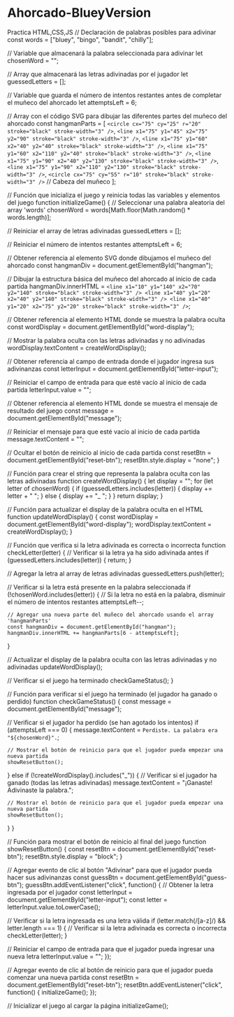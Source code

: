 # Ahorcado-BlueyVersion
Practica HTML,CSS,JS
// Declaración de palabras posibles para adivinar
const words = ["bluey", "bingo", "bandit", "chilly"];

// Variable que almacenará la palabra seleccionada para adivinar
let chosenWord = "";

// Array que almacenará las letras adivinadas por el jugador
let guessedLetters = [];

// Variable que guarda el número de intentos restantes antes de completar el muñeco del ahorcado
let attemptsLeft = 6;

// Array con el código SVG para dibujar las diferentes partes del muñeco del ahorcado
const hangmanParts = [
  `<circle cx="75" cy="25" r="20" stroke="black" stroke-width="3" />`,
  `<line x1="75" y1="45" x2="75" y2="90" stroke="black" stroke-width="3" />`,
  `<line x1="75" y1="60" x2="40" y2="40" stroke="black" stroke-width="3" />`,
  `<line x1="75" y1="60" x2="110" y2="40" stroke="black" stroke-width="3" />`,
  `<line x1="75" y1="90" x2="40" y2="130" stroke="black" stroke-width="3" />`,
  `<line x1="75" y1="90" x2="110" y2="130" stroke="black" stroke-width="3" />`,
  `<circle cx="75" cy="55" r="10" stroke="black" stroke-width="3" />` // Cabeza del muñeco
];

// Función que inicializa el juego y reinicia todas las variables y elementos del juego
function initializeGame() {
  // Seleccionar una palabra aleatoria del array 'words'
  chosenWord = words[Math.floor(Math.random() * words.length)];

  // Reiniciar el array de letras adivinadas
  guessedLetters = [];

  // Reiniciar el número de intentos restantes
  attemptsLeft = 6;

  // Obtener referencia al elemento SVG donde dibujamos el muñeco del ahorcado
  const hangmanDiv = document.getElementById("hangman");

  // Dibujar la estructura básica del muñeco del ahorcado al inicio de cada partida
  hangmanDiv.innerHTML = `<line x1="10" y1="140" x2="70" y2="140" stroke="black" stroke-width="3" />
                          <line x1="40" y1="20" x2="40" y2="140" stroke="black" stroke-width="3" />
                          <line x1="40" y1="20" x2="75" y2="20" stroke="black" stroke-width="3" />`;

  // Obtener referencia al elemento HTML donde se muestra la palabra oculta
  const wordDisplay = document.getElementById("word-display");

  // Mostrar la palabra oculta con las letras adivinadas y no adivinadas
  wordDisplay.textContent = createWordDisplay();

  // Obtener referencia al campo de entrada donde el jugador ingresa sus adivinanzas
  const letterInput = document.getElementById("letter-input");

  // Reiniciar el campo de entrada para que esté vacío al inicio de cada partida
  letterInput.value = "";

  // Obtener referencia al elemento HTML donde se muestra el mensaje de resultado del juego
  const message = document.getElementById("message");

  // Reiniciar el mensaje para que esté vacío al inicio de cada partida
  message.textContent = "";

  // Ocultar el botón de reinicio al inicio de cada partida
  const resetBtn = document.getElementById("reset-btn");
  resetBtn.style.display = "none";
}

// Función para crear el string que representa la palabra oculta con las letras adivinadas
function createWordDisplay() {
  let display = "";
  for (let letter of chosenWord) {
    if (guessedLetters.includes(letter)) {
      display += letter + " ";
    } else {
      display += "_ ";
    }
  }
  return display;
}

// Función para actualizar el display de la palabra oculta en el HTML
function updateWordDisplay() {
  const wordDisplay = document.getElementById("word-display");
  wordDisplay.textContent = createWordDisplay();
}

// Función que verifica si la letra adivinada es correcta o incorrecta
function checkLetter(letter) {
  // Verificar si la letra ya ha sido adivinada antes
  if (guessedLetters.includes(letter)) {
    return;
  }

  // Agregar la letra al array de letras adivinadas
  guessedLetters.push(letter);

  // Verificar si la letra está presente en la palabra seleccionada
  if (!chosenWord.includes(letter)) {
    // Si la letra no está en la palabra, disminuir el número de intentos restantes
    attemptsLeft--;

    // Agregar una nueva parte del muñeco del ahorcado usando el array 'hangmanParts'
    const hangmanDiv = document.getElementById("hangman");
    hangmanDiv.innerHTML += hangmanParts[6 - attemptsLeft];
  }

  // Actualizar el display de la palabra oculta con las letras adivinadas y no adivinadas
  updateWordDisplay();

  // Verificar si el juego ha terminado
  checkGameStatus();
}

// Función para verificar si el juego ha terminado (el jugador ha ganado o perdido)
function checkGameStatus() {
  const message = document.getElementById("message");

  // Verificar si el jugador ha perdido (se han agotado los intentos)
  if (attemptsLeft === 0) {
    message.textContent = `Perdiste. La palabra era "${chosenWord}".`;

    // Mostrar el botón de reinicio para que el jugador pueda empezar una nueva partida
    showResetButton();
  } else if (!createWordDisplay().includes("_")) {
    // Verificar si el jugador ha ganado (todas las letras adivinadas)
    message.textContent = "¡Ganaste! Adivinaste la palabra.";

    // Mostrar el botón de reinicio para que el jugador pueda empezar una nueva partida
    showResetButton();
  }
}

// Función para mostrar el botón de reinicio al final del juego
function showResetButton() {
  const resetBtn = document.getElementById("reset-btn");
  resetBtn.style.display = "block";
}

// Agregar evento de clic al botón "Adivinar" para que el jugador pueda hacer sus adivinanzas
const guessBtn = document.getElementById("guess-btn");
guessBtn.addEventListener("click", function() {
  // Obtener la letra ingresada por el jugador
  const letterInput = document.getElementById("letter-input");
  const letter = letterInput.value.toLowerCase();

  // Verificar si la letra ingresada es una letra válida
  if (letter.match(/[a-z]/) && letter.length === 1) {
    // Verificar si la letra adivinada es correcta o incorrecta
    checkLetter(letter);
  }

  // Reiniciar el campo de entrada para que el jugador pueda ingresar una nueva letra
  letterInput.value = "";
});

// Agregar evento de clic al botón de reinicio para que el jugador pueda comenzar una nueva partida
const resetBtn = document.getElementById("reset-btn");
resetBtn.addEventListener("click", function() {
  initializeGame();
});

// Inicializar el juego al cargar la página
initializeGame();
